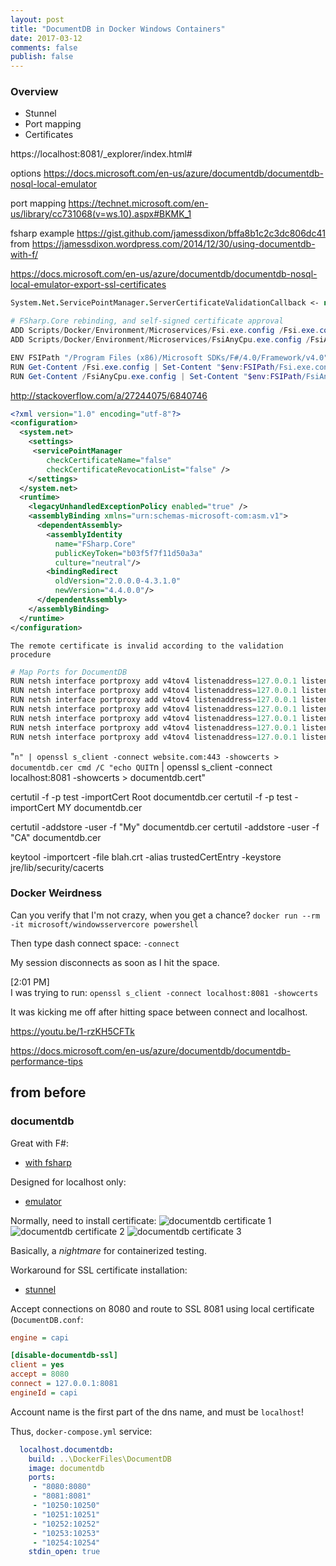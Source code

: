 ```yaml
---
layout: post
title: "DocumentDB in Docker Windows Containers"
date: 2017-03-12
comments: false
publish: false
---
```


### Overview

 * Stunnel
 * Port mapping
 * Certificates

 https://localhost:8081/_explorer/index.html#

options
https://docs.microsoft.com/en-us/azure/documentdb/documentdb-nosql-local-emulator

port mapping
https://technet.microsoft.com/en-us/library/cc731068(v=ws.10).aspx#BKMK_1

fsharp example
https://gist.github.com/jamessdixon/bffa8b1c2c3dc806dc41
from
https://jamessdixon.wordpress.com/2014/12/30/using-documentdb-with-f/

https://docs.microsoft.com/en-us/azure/documentdb/documentdb-nosql-local-emulator-export-ssl-certificates

```fsharp
System.Net.ServicePointManager.ServerCertificateValidationCallback <- new Net.Security.RemoteCertificateValidationCallback(fun _ _ _ _ -> true)
```

```powershell
# FSharp.Core rebinding, and self-signed certificate approval
ADD Scripts/Docker/Environment/Microservices/Fsi.exe.config /Fsi.exe.config
ADD Scripts/Docker/Environment/Microservices/FsiAnyCpu.exe.config /FsiAnyCpu.exe.config

ENV FSIPath "/Program Files (x86)/Microsoft SDKs/F#/4.0/Framework/v4.0"
RUN Get-Content /Fsi.exe.config | Set-Content "$env:FSIPath/Fsi.exe.config"
RUN Get-Content /FsiAnyCpu.exe.config | Set-Content "$env:FSIPath/FsiAnyCpu.exe.config"
```

http://stackoverflow.com/a/27244075/6840746

```xml
<?xml version="1.0" encoding="utf-8"?>
<configuration>
  <system.net>
    <settings>
     <servicePointManager
        checkCertificateName="false"
        checkCertificateRevocationList="false" />
    </settings>
  </system.net>
  <runtime>
    <legacyUnhandledExceptionPolicy enabled="true" />
    <assemblyBinding xmlns="urn:schemas-microsoft-com:asm.v1">
      <dependentAssembly>
        <assemblyIdentity
          name="FSharp.Core"
          publicKeyToken="b03f5f7f11d50a3a"
          culture="neutral"/>
        <bindingRedirect
          oldVersion="2.0.0.0-4.3.1.0"
          newVersion="4.4.0.0"/>
      </dependentAssembly>
    </assemblyBinding>
  </runtime>
</configuration>
```

`The remote certificate is invalid according to the validation procedure`

```powershell
# Map Ports for DocumentDB
RUN netsh interface portproxy add v4tov4 listenaddress=127.0.0.1 listenport=8080 connectaddress=documentdb connectport=8080 protocol=tcp
RUN netsh interface portproxy add v4tov4 listenaddress=127.0.0.1 listenport=8081 connectaddress=documentdb connectport=28081 protocol=tcp
RUN netsh interface portproxy add v4tov4 listenaddress=127.0.0.1 listenport=10250 connectaddress=documentdb connectport=20250 protocol=tcp
RUN netsh interface portproxy add v4tov4 listenaddress=127.0.0.1 listenport=10251 connectaddress=documentdb connectport=20251 protocol=tcp
RUN netsh interface portproxy add v4tov4 listenaddress=127.0.0.1 listenport=10252 connectaddress=documentdb connectport=20252 protocol=tcp
RUN netsh interface portproxy add v4tov4 listenaddress=127.0.0.1 listenport=10253 connectaddress=documentdb connectport=20253 protocol=tcp
RUN netsh interface portproxy add v4tov4 listenaddress=127.0.0.1 listenport=10254 connectaddress=documentdb connectport=20254 protocol=tcp
```


"`n" | openssl s_client -connect website.com:443 -showcerts > documentdb.cer
cmd /C "echo QUIT`n | openssl s_client -connect localhost:8081 -showcerts > documentdb.cert"

certutil -f -p test -importCert Root documentdb.cer
certutil -f -p test -importCert MY documentdb.cer


certutil -addstore -user -f "My" documentdb.cer
certutil -addstore -user -f "CA" documentdb.cer

keytool -importcert -file blah.crt -alias trustedCertEntry -keystore jre/lib/security/cacerts

### Docker Weirdness

Can you verify that I'm not crazy, when you get a chance?
`docker run --rm -it microsoft/windowsservercore powershell`

Then type dash connect space:
`-connect `

My session disconnects as soon as I hit the space.

[2:01 PM]  
I was trying to run:
`openssl s_client -connect localhost:8081 -showcerts`

It was kicking me off after hitting space between connect and localhost.

https://youtu.be/1-rzKH5CFTk




https://docs.microsoft.com/en-us/azure/documentdb/documentdb-performance-tips







## from before


### documentdb

Great with F#:
* [with fsharp](https://jamessdixon.wordpress.com/2014/12/30/using-documentdb-with-f/)

Designed for localhost only:
* [emulator](https://docs.microsoft.com/en-us/azure/documentdb/documentdb-nosql-local-emulator)

Normally, need to install certificate:
![documentdb certificate 1](documentdb-certificate-1.png)
![documentdb certificate 2](documentdb-certificate-2.png)
![documentdb certificate 3](documentdb-certificate-3.png)

Basically, a _nightmare_ for containerized testing.

Workaround for SSL certificate installation:

* [stunnel](https://www.stunnel.org/downloads.html)

Accept connections on 8080 and route to SSL 8081 using local certificate (`DocumentDB.conf`:

``` ini
engine = capi

[disable-documentdb-ssl]
client = yes
accept = 8080
connect = 127.0.0.1:8081
engineId = capi
```

Account name is the first part of the dns name, and must be `localhost`!

Thus, `docker-compose.yml` service:

``` yaml
  localhost.documentdb:
    build: ..\DockerFiles\DocumentDB
    image: documentdb
    ports:
     - "8080:8080"
     - "8081:8081"
     - "10250:10250"
     - "10251:10251"
     - "10252:10252"
     - "10253:10253"
     - "10254:10254"
    stdin_open: true
```